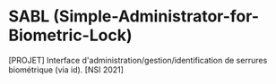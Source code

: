 # SABL (Simple-Administrator-for-Biometric-Lock)
[PROJET] Interface d'administration/gestion/identification de serrures biométrique (via id). [NSI 2021]

